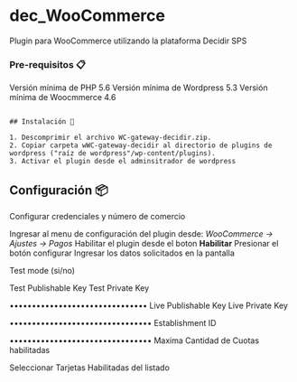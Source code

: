 # dec_WooCommerce

Plugin para WooCommerce utilizando la plataforma Decidir SPS



### Pre-requisitos 📋

Versión mínima de PHP 5.6
Versión mínima de Wordpress 5.3
Versión mínima de Woocmmerce 4.6



```

## Instalación 🔧

1. Descomprimir el archivo WC-gateway-decidir.zip. 
2. Copiar carpeta wWC-gateway-decidir al directorio de plugins de wordpress ("raíz de wordpress"/wp-content/plugins). 
3. Activar el plugin desde el adminsitrador de wordpress

```

## Configuración 📦

Configurar credenciales y número de comercio 

Ingresar al menu de configuración del plugin desde: <em>WooCommerce -> Ajustes -> Pagos </em> 
Habilitar el plugin desde el boton <strong>Habilitar</strong>
Presionar el botón </strong> configurar </strong>
Ingresar los datos  solicitados en la pantalla 

Test mode (si/no)

Test Publishable Key
Test Private Key

•••••••••••••••••••••••••••••••
Live Publishable Key
Live Private Key

••••••••••••••••••••••••••••••••
Establishment ID 

••••••••••••••••••••••••••••••••
Maxima Cantidad de Cuotas habilitadas

Seleccionar Tarjetas Habilitadas  del listado
